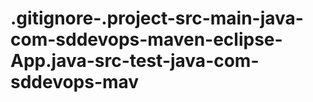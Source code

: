 # .gitignore-.project-src-main-java-com-sddevops-maven-eclipse-App.java-src-test-java-com-sddevops-mav